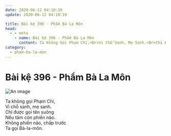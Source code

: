 ```yaml
---
date: 2020-06-12 04:10:19
update: 2020-06-12 04:10:19

title: Bài kệ 396 - Phẩm Bà La Môn
head:
  - - meta
    - name: Bài kệ 396 - Phẩm Bà La Môn
      content: Ta Không Gọi Phạm Chí,<Br>Vì Chỗ Sanh, Mẹ Sanh.<Br>Chỉ Được Gọi Tên Suông<Br>Nếu Tâm Còn Phiền Não.<Br>Không Phiền Não, Chấp Trước<Br>Ta Gọi Bà-La-Môn.<Br>
category:
  - pham-ba-la-mon
---
```


# Bài kệ 396 - Phẩm Bà La Môn

![An image](/img/pham-ba-la-mon/pham-ba-la-mon-396.jpg)

Ta không gọi Phạm Chí,<br>Vì chỗ sanh, mẹ sanh.<br>Chỉ được gọi tên suông<br>Nếu tâm còn phiền não.<br>Không phiền não, chấp trước<br>Ta gọi Bà-la-môn.<br>
